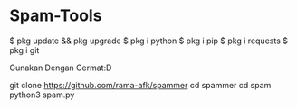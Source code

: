 # Spam-Tools
$ pkg update && pkg upgrade
$ pkg i python
$ pkg i pip
$ pkg i requests
$ pkg i git

Gunakan Dengan Cermat:D

git clone https://github.com/rama-afk/spammer
cd spammer
cd spam
python3 spam.py

